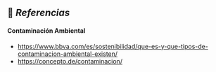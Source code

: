 ## 📖 _**Referencias**_

#### Contaminación Ambiental
- https://www.bbva.com/es/sostenibilidad/que-es-y-que-tipos-de-contaminacion-ambiental-existen/
- https://concepto.de/contaminacion/
